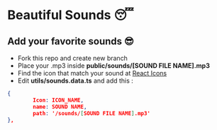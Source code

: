 # Beautiful Sounds 😴

## Add your favorite sounds 😎
    
- Fork this repo and create new branch
- Place your .mp3 inside **public/sounds/[SOUND FILE NAME].mp3**
- Find the icon that match your sound at [React Icons](https://react-icons.github.io/react-icons/)
- Edit **utils/sounds.data.ts** and add this :
```json
{
        Icon: ICON_NAME,
        name: SOUND NAME,
        path: '/sounds/[SOUND FILE NAME].mp3'
},
```
